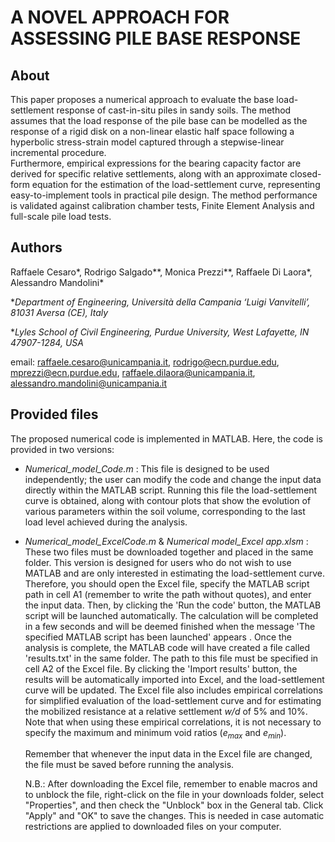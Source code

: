 # **A NOVEL APPROACH FOR ASSESSING PILE BASE RESPONSE**
## **About**
This paper proposes a numerical approach to evaluate the base load-settlement response of cast-in-situ piles in sandy soils. 
The method assumes that the load response of the pile base can be modelled as the response of a rigid disk on a non-linear elastic half space following a hyperbolic stress-strain model captured through a stepwise-linear incremental procedure.  
Furthermore, empirical expressions for the bearing capacity factor are derived for specific relative settlements, along with an approximate closed-form equation for the estimation of the load-settlement curve, representing easy-to-implement tools in practical pile design. 
The method performance is validated against calibration chamber tests, Finite Element Analysis and full-scale pile load tests.
## **Authors**
Raffaele Cesaro*, Rodrigo Salgado**, Monica Prezzi**, Raffaele Di Laora*, Alessandro Mandolini*

*_Department of Engineering, Università della Campania ‘Luigi Vanvitelli’, 81031 Aversa (CE), Italy_

*_Lyles School of Civil Engineering, Purdue University, West Lafayette, IN 47907-1284, USA_

email: raffaele.cesaro@unicampania.it, rodrigo@ecn.purdue.edu, mprezzi@ecn.purdue.edu, raffaele.dilaora@unicampania.it, alessandro.mandolini@unicampania.it 
## **Provided files**
The proposed numerical code is implemented in MATLAB. Here, the code is provided in two versions:
- _Numerical_model_Code.m_ : This file is designed to be used independently; the user can modify the code and change the input data directly within the MATLAB script.
  Running this file the load-settlement curve is obtained, along with contour plots that show the evolution of various parameters within the soil volume, corresponding to the last load level achieved during the analysis.
- _Numerical_model_ExcelCode.m_ & _Numerical model_Excel app.xlsm_ : These two files must be downloaded together and placed in the same folder.
  This version is designed for users who do not wish to use MATLAB and are only interested in estimating the load-settlement curve. Therefore, you should open the Excel file, specify the MATLAB script path in cell A1 (remember to write the path without quotes),
  and enter the input data. Then, by clicking the 'Run the code' button, the MATLAB script will be launched automatically. The calculation will be completed in a few seconds and will be deemed finished when the message 'The specified MATLAB script has been launched' appears
  . Once the analysis is complete, the MATLAB code will have created a file called 'results.txt' in the same folder. The path to this file must be specified in cell A2 of the Excel file. By clicking the 'Import results' button, the results will be automatically
   imported into Excel, and the load-settlement curve will be updated. The Excel file also includes empirical correlations for simplified evaluation of the load-settlement curve and for estimating the mobilized resistance at a relative settlement _w/d_ of 5% and 10%.
  Note that when using these empirical correlations, it is not necessary to specify the maximum and minimum void ratios (_e<sub>max</sub>_ and _e<sub>min</sub>_).
  
  Remember that whenever the input data in the Excel file are changed, the file must be saved before running the analysis.

  N.B.: After downloading the Excel file, remember to enable macros and to unblock the file, right-click on the file in your downloads folder, select "Properties", and then check the "Unblock" box in the General tab. Click "Apply" and "OK" to save the changes. This is needed in case automatic restrictions are applied to downloaded files on your computer.

